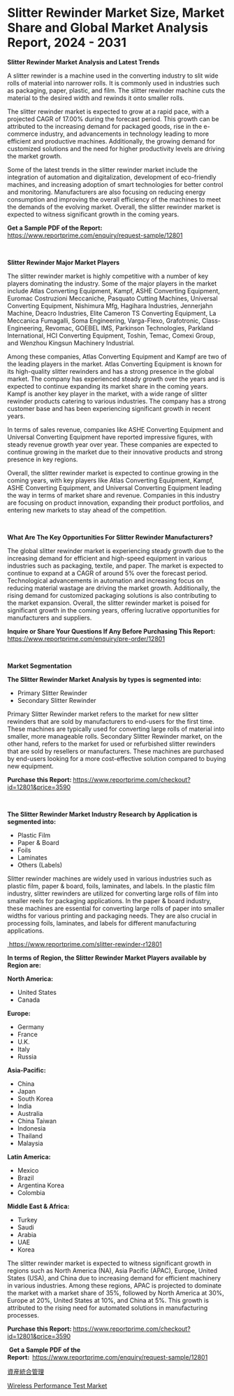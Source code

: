 <p><h1>Slitter Rewinder Market Size, Market Share and Global Market Analysis Report, 2024 - 2031</h1></p><p><strong>Slitter Rewinder Market Analysis and Latest Trends</strong></p>
<p><p>A slitter rewinder is a machine used in the converting industry to slit wide rolls of material into narrower rolls. It is commonly used in industries such as packaging, paper, plastic, and film. The slitter rewinder machine cuts the material to the desired width and rewinds it onto smaller rolls.</p><p>The slitter rewinder market is expected to grow at a rapid pace, with a projected CAGR of 17.00% during the forecast period. This growth can be attributed to the increasing demand for packaged goods, rise in the e-commerce industry, and advancements in technology leading to more efficient and productive machines. Additionally, the growing demand for customized solutions and the need for higher productivity levels are driving the market growth.</p><p>Some of the latest trends in the slitter rewinder market include the integration of automation and digitalization, development of eco-friendly machines, and increasing adoption of smart technologies for better control and monitoring. Manufacturers are also focusing on reducing energy consumption and improving the overall efficiency of the machines to meet the demands of the evolving market. Overall, the slitter rewinder market is expected to witness significant growth in the coming years.</p></p>
<p><strong>Get a Sample PDF of the Report:&nbsp;</strong> <a href="https://www.reportprime.com/enquiry/request-sample/12801">https://www.reportprime.com/enquiry/request-sample/12801</a></p>
<p>&nbsp;</p>
<p><strong>Slitter Rewinder Major Market Players</strong></p>
<p><p>The slitter rewinder market is highly competitive with a number of key players dominating the industry. Some of the major players in the market include Atlas Converting Equipment, Kampf, ASHE Converting Equipment, Euromac Costruzioni Meccaniche, Pasquato Cutting Machines, Universal Converting Equipment, Nishimura Mfg, Hagihara Industries, Jennerjahn Machine, Deacro Industries, Elite Cameron TS Converting Equipment, La Meccanica Fumagalli, Soma Engineering, Varga-Flexo, Grafotronic, Class-Engineering, Revomac, GOEBEL IMS, Parkinson Technologies, Parkland International, HCI Converting Equipment, Toshin, Temac, Comexi Group, and Wenzhou Kingsun Machinery Industrial.</p><p>Among these companies, Atlas Converting Equipment and Kampf are two of the leading players in the market. Atlas Converting Equipment is known for its high-quality slitter rewinders and has a strong presence in the global market. The company has experienced steady growth over the years and is expected to continue expanding its market share in the coming years. Kampf is another key player in the market, with a wide range of slitter rewinder products catering to various industries. The company has a strong customer base and has been experiencing significant growth in recent years.</p><p>In terms of sales revenue, companies like ASHE Converting Equipment and Universal Converting Equipment have reported impressive figures, with steady revenue growth year over year. These companies are expected to continue growing in the market due to their innovative products and strong presence in key regions.</p><p>Overall, the slitter rewinder market is expected to continue growing in the coming years, with key players like Atlas Converting Equipment, Kampf, ASHE Converting Equipment, and Universal Converting Equipment leading the way in terms of market share and revenue. Companies in this industry are focusing on product innovation, expanding their product portfolios, and entering new markets to stay ahead of the competition.</p></p>
<p>&nbsp;</p>
<p><strong>What Are The Key Opportunities For Slitter Rewinder Manufacturers?</strong></p>
<p><p>The global slitter rewinder market is experiencing steady growth due to the increasing demand for efficient and high-speed equipment in various industries such as packaging, textile, and paper. The market is expected to continue to expand at a CAGR of around 5% over the forecast period. Technological advancements in automation and increasing focus on reducing material wastage are driving the market growth. Additionally, the rising demand for customized packaging solutions is also contributing to the market expansion. Overall, the slitter rewinder market is poised for significant growth in the coming years, offering lucrative opportunities for manufacturers and suppliers.</p></p>
<p><strong>Inquire or Share Your Questions If Any Before Purchasing This Report:</strong> <a href="https://www.reportprime.com/enquiry/pre-order/12801">https://www.reportprime.com/enquiry/pre-order/12801</a></p>
<p>&nbsp;</p>
<p><strong>Market Segmentation</strong></p>
<p><strong>The Slitter Rewinder Market Analysis by types is segmented into:</strong></p>
<p><ul><li>Primary Slitter Rewinder</li><li>Secondary Slitter Rewinder</li></ul></p>
<p><p>Primary Slitter Rewinder market refers to the market for new slitter rewinders that are sold by manufacturers to end-users for the first time. These machines are typically used for converting large rolls of material into smaller, more manageable rolls. Secondary Slitter Rewinder market, on the other hand, refers to the market for used or refurbished slitter rewinders that are sold by resellers or manufacturers. These machines are purchased by end-users looking for a more cost-effective solution compared to buying new equipment.</p></p>
<p><strong>Purchase this Report:&nbsp;</strong><a href="https://www.reportprime.com/checkout?id=12801&price=3590">https://www.reportprime.com/checkout?id=12801&price=3590</a></p>
<p>&nbsp;</p>
<p><strong>The Slitter Rewinder Market Industry Research by Application is segmented into:</strong></p>
<p><ul><li>Plastic Film</li><li>Paper & Board</li><li>Foils</li><li>Laminates</li><li>Others (Labels)</li></ul></p>
<p><p>Slitter rewinder machines are widely used in various industries such as plastic film, paper & board, foils, laminates, and labels. In the plastic film industry, slitter rewinders are utilized for converting large rolls of film into smaller reels for packaging applications. In the paper & board industry, these machines are essential for converting large rolls of paper into smaller widths for various printing and packaging needs. They are also crucial in processing foils, laminates, and labels for different manufacturing applications.</p></p>
<p><a href="https://www.reportprime.com/slitter-rewinder-r12801">&nbsp;https://www.reportprime.com/slitter-rewinder-r12801</a></p>
<p><strong>In terms of Region, the Slitter Rewinder Market Players available by Region are:</strong></p>
<p>
    <p> <strong> North America: </strong>
        <ul>
            <li>United States</li>
            <li>Canada</li>
        </ul>
        </p> 
    <p> <strong> Europe: </strong>
        <ul>
            <li>Germany</li>
            <li>France</li>
            <li>U.K.</li>
            <li>Italy</li>
            <li>Russia</li>
        </ul>
        </p> 
    <p> <strong> Asia-Pacific: </strong>
        <ul>
            <li>China</li>
            <li>Japan</li>
            <li>South Korea</li>
            <li>India</li>
            <li>Australia</li>
            <li>China Taiwan</li>
            <li>Indonesia</li>
            <li>Thailand</li>
            <li>Malaysia</li>
        </ul>
        </p> 
    <p> <strong> Latin America: </strong>
        <ul>
            <li>Mexico</li>
            <li>Brazil</li>
            <li>Argentina Korea</li>
            <li>Colombia</li>
        </ul>
        </p> 
    <p> <strong> Middle East & Africa: </strong>
        <ul>
            <li>Turkey</li>
            <li>Saudi</li>
            <li>Arabia</li>
            <li>UAE</li>
            <li>Korea</li>
        </ul>
    </p>
    </p>
<p><p>The slitter rewinder market is expected to witness significant growth in regions such as North America (NA), Asia Pacific (APAC), Europe, United States (USA), and China due to increasing demand for efficient machinery in various industries. Among these regions, APAC is projected to dominate the market with a market share of 35%, followed by North America at 30%, Europe at 20%, United States at 10%, and China at 5%. This growth is attributed to the rising need for automated solutions in manufacturing processes.</p></p>
<p><strong>Purchase this Report: </strong><a href="https://www.reportprime.com/checkout?id=12801&price=3590">https://www.reportprime.com/checkout?id=12801&price=3590</a></p>
<p>&nbsp;<strong>Get a Sample PDF of the Report:&nbsp;&nbsp;</strong><a href="https://www.reportprime.com/enquiry/request-sample/12801">https://www.reportprime.com/enquiry/request-sample/12801</a></p>
<p><strong></strong></p>
<p><p><a href="https://github.com/mreklxf44233/Market-Research-Report-List-1/blob/main/363279920627.md">資産統合管理</a></p><p><a href="https://github.com/CliffMedina6/Market-Research-Report-List-4/blob/main/wireless-performance-test-market.md">Wireless Performance Test Market</a></p></p>